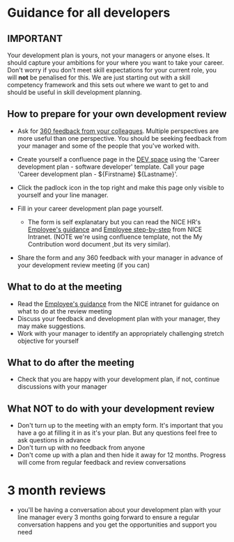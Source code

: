 # Guidance for all developers

## IMPORTANT 

Your development plan is yours, not your managers or anyone elses.  It should capture your ambitions for your where you want to take your career. Don't worry if you don't meet skill expectations for your current role, you will **not** be penalised for this. We are just starting out with a skill competency framework and this sets out where we want to get to and should be useful in skill development planning.


## How to prepare for your own development review

* Ask for [360 feedback from your colleagues](https://nice-digital.github.io/develop-your-skills/#/feedback).  Multiple perspectives are more useful than one perspective. You should be seeking feedback from your manager and some of the people that you've worked with. 
* Create yourself a confluence page in the [DEV space](https://nicedigital.atlassian.net/wiki/spaces/DEV/overview) using the 'Career development plan - software developer' template.  Call your page 'Career development plan - ${Firstname} ${Lastname}'.
* Click the padlock icon in the top right and make this page only visible to yourself and your line manager.
* Fill in your career development plan page yourself. 
  * The form is self explanatary but you can read the NICE HR's [Employee's guidance](http://space.nice.org.uk/sorce/beacon/dmdr/92191/view/Employee%20Guidance.docx) and [Employee step-by-step](http://space.nice.org.uk/sorce/beacon/dmdr/92091/view/Employee%20step%20by%20step%20guide.docx) from NICE Intranet. (NOTE we're using confluence template, not the My Contribution word document ,but its very similar).

* Share the form and any 360 feedback with your manager in advance of your development review meeting (if you can)


## What to do at the meeting
* Read the [Employee's guidance](http://space.nice.org.uk/sorce/beacon/dmdr/92191/view/Employee%20Guidance.docx) from the NICE intranet for guidance on what to do at the review meeting
* Discuss your feedback and development plan with your manager, they may make suggestions.
* Work with your manager to identify an appropriately challenging stretch objective for yourself

## What to do after the meeting
* Check that you are happy with your development plan, if not, continue discussions with your manager

## What NOT to do with your development review
* Don't turn up to the meeting with an empty form.  It's important that you have a go at filling it in as it's your plan.  But any questions feel free to ask questions in advance
* Don't turn up with no feedback from anyone
* Don't come up with a plan and then hide it away for 12 months.  Progress will come from regular feedback and review conversations

# 3 month reviews
* you'll be having a conversation about your development plan with your line manager every 3 months going forward to ensure a regular conversation happens and you get the opportunities and support you need
